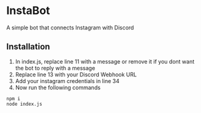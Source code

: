 # InstaBot
A simple bot that connects Instagram with Discord

## Installation
1. In index.js, replace line 11 with a message or remove it if you dont want the bot to reply with a message
2. Replace line 13 with your Discord Webhook URL
3. Add your instagram credentials in line 34
4. Now run the following commands
```
npm i
node index.js
```



